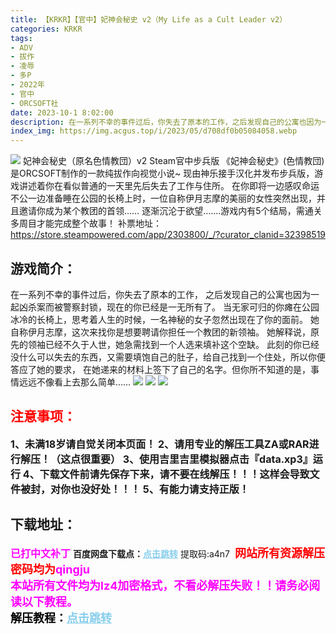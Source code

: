 ```yaml
---
title: 【KRKR】【官中】妃神会秘史 v2（My Life as a Cult Leader v2）
categories: KRKR
tags:
- ADV
- 拔作
- 凌辱
- 多P
- 2022年
- 官中
- ORCSOFT社
date: 2023-10-1 8:02:00
description: 在一系列不幸的事件过后，你失去了原本的工作，之后发现自己的公寓也因为一起凶杀案而被警察封锁，现在的你已经是一无所有了。当无家可归的你瘫在公园冰冷的长椅上，思考着人生的时候，一名神秘的女子忽然出现在了你的面前。她自称伊月志摩，这次来找你是想要聘请你担任一个教团的新领袖。她解释说，原先的领袖已经不久于人世，她急需找到一个人选来填补这个空缺。此刻的你已经没什么可以失去的东西，又需要填饱自己的肚子，给自己找到一个住处，所以你便答应了她的要求，在她递来的材料上签下了自己的名字。但你所不知道的是，事情远远不像看上去那么简单……
index_img: https://img.acgus.top/i/2023/05/d708df0b05084058.webp
---
```

![](https://img.acgus.top/i/2023/05/d708df0b05084058.webp)
妃神会秘史（原名色情教団）v2 Steam官中步兵版
《妃神会秘史》(色情教団)是ORCSOFT制作的一款纯拔作向视觉小说~
现由神乐接手汉化并发布步兵版，游戏讲述着你在看似普通的一天里先后失去了工作与住所。
在你即将一边感叹命运不公一边准备睡在公园的长椅上时，一位自称伊月志摩的美丽的女性突然出现，并且邀请你成为某个教团的首领……
逐渐沉沦于欲望…….游戏内有5个结局，需通关多周目才能完成整个故事！
补票地址：https://store.steampowered.com/app/2303800/_/?curator_clanid=32398519

## 游戏简介：
在一系列不幸的事件过后，你失去了原本的工作，
之后发现自己的公寓也因为一起凶杀案而被警察封锁，现在的你已经是一无所有了。
当无家可归的你瘫在公园冰冷的长椅上，思考着人生的时候，一名神秘的女子忽然出现在了你的面前。
她自称伊月志摩，这次来找你是想要聘请你担任一个教团的新领袖。
她解释说，原先的领袖已经不久于人世，她急需找到一个人选来填补这个空缺。
此刻的你已经没什么可以失去的东西，又需要填饱自己的肚子，给自己找到一个住处，所以你便答应了她的要求，
在她递来的材料上签下了自己的名字。但你所不知道的是，事情远远不像看上去那么简单……
![](https://img.acgus.top/i/2023/05/837a98e063084113.webp)
![](https://img.acgus.top/i/2023/05/5fe23312f6084108.webp)
![](https://img.acgus.top/i/2023/05/6ef0482486084104.webp)




## <font color=#FF0000 >注意事项：</font>
<font size=3><b>1、未满18岁请自觉关闭本页面！
2、请用专业的解压工具ZA或RAR进行解压！（这点很重要）
3、使用吉里吉里模拟器点击『data.xp3』运行
4、下载文件前请先保存下来，请不要在线解压！！！这样会导致文件被封，对你也没好处！！！
5、有能力请支持正版！</b></font>

## 下载地址：
<font color=#FF00FF size=3><b>已打中文补丁</b></font>
<b>百度网盘下载点：</b><a href="https://pan.baidu.com/s/16LlNua-8QmAu7AQdHiP4DA?pwd=a4n7" style="color: #87CEEB;"><b>点击跳转</b></a> 提取码:a4n7
<a style="padding: 0" href="https://post.qingju.org/AD/"><img style="max-width:100%" src="https://img.acgus.top/i/2024/07/478f689b8021d8d499ab43d21acf137a.gif" alt=""></a>
<b><font color=#FF0000 size=4>网站所有资源解压密码均为</b></font><b><font color=#FF00FF size=4>qingju</font><font color=#FF0000 ></font></b><br><b><font color=#FF00FF size=4>本站所有文件均为lz4加密格式，不看必解压失败！！请务必阅读以下教程。</b></font><br><b><font color=#000 size=4>解压教程：</b><a href="https://post.qingju.org/tutorial/000/" style="color: #87CEEB;"><b>点击跳转</b></a>